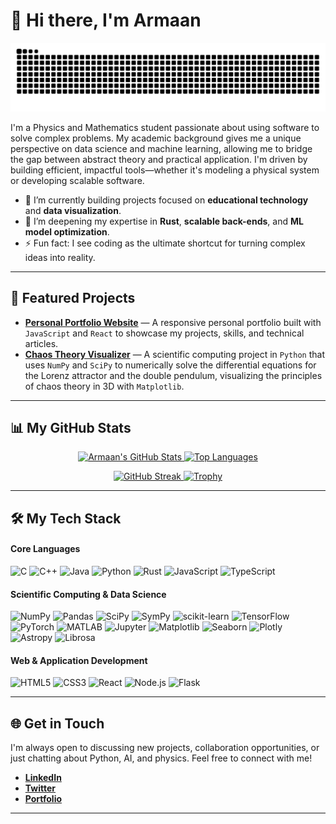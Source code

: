 # 👋 Hi there, I'm Armaan


<picture>
  <source media="(prefers-color-scheme: dark)" srcset="dist/github-contribution-grid-snake-dark.svg" />
  <source media="(prefers-color-scheme: light)" srcset="dist/github-contribution-grid-snake.svg" />
  <img alt="github-snake" src="dist/github-contribution-grid-snake.svg" />
</picture>

I'm a Physics and Mathematics student passionate about using software to solve complex problems. My academic background gives me a unique perspective on data science and machine learning, allowing me to bridge the gap between abstract theory and practical application. I'm driven by building efficient, impactful tools—whether it's modeling a physical system or developing scalable software.

-   🔭 I’m currently building projects focused on **educational technology** and **data visualization**.
-   🌱 I’m deepening my expertise in **Rust**, **scalable back-ends**, and **ML model optimization**.
-   ⚡ Fun fact: I see coding as the ultimate shortcut for turning complex ideas into reality.

---

## 🚀 Featured Projects

-   **[Personal Portfolio Website](https://github.com/BBCnewslondon/My-portfolio-website)** &mdash; A responsive personal portfolio built with `JavaScript` and `React` to showcase my projects, skills, and technical articles.
-   **[Chaos Theory Visualizer](https://github.com/BBCnewslondon/The_Lorenz_attractor)** &mdash; A scientific computing project in `Python` that uses `NumPy` and `SciPy` to numerically solve the differential equations for the Lorenz attractor and the double pendulum, visualizing the principles of chaos theory in 3D with `Matplotlib`.

---

## 📊 My GitHub Stats

<p align="center">
  <a href="https://github.com/anuraghazra/github-readme-stats">
    <img src="https://github-readme-stats.vercel.app/api?username=BBCnewslondon&show_icons=true&theme=tokyonight&hide_border=true&count_private=true" alt="Armaan's GitHub Stats" />
  </a>
  <a href="https://github.com/anuraghazra/github-readme-stats">
    <img src="https://github-readme-stats.vercel.app/api/top-langs/?username=BBCnewslondon&layout=compact&theme=tokyonight&hide_border=true" alt="Top Languages" />
  </a>
</p>
<p align="center">
  <a href="https://git.io/streak-stats">
    <img src="https://streak-stats.demolab.com?user=BBCnewslondon&theme=tokyonight&hide_border=true" alt="GitHub Streak" />
  </a>
  <a href="https://github.com/ryo-ma/github-profile-trophy">
    <img src="https://github-profile-trophy.vercel.app/?username=BBCnewslondon&theme=tokyonight&no-frame=true&no-bg=true&margin-w=4" alt="Trophy" />
  </a>
</p>

---

## 🛠️ My Tech Stack

#### Core Languages
![C](https://img.shields.io/badge/C-00599C?style=for-the-badge&logo=c&logoColor=white)
![C++](https://img.shields.io/badge/C++-00599C?style=for-the-badge&logo=c%2B%2B&logoColor=white)
![Java](https://img.shields.io/badge/Java-ED8B00?style=for-the-badge&logo=java&logoColor=white)
![Python](https://img.shields.io/badge/Python-3670A0?style=for-the-badge&logo=python&logoColor=ffdd54)
![Rust](https://img.shields.io/badge/Rust-000000?style=for-the-badge&logo=rust&logoColor=white)
![JavaScript](https://img.shields.io/badge/JavaScript-F7DF1E?style=for-the-badge&logo=javascript&logoColor=black)
![TypeScript](https://img.shields.io/badge/TypeScript-007ACC?style=for-the-badge&logo=typescript&logoColor=white)

#### Scientific Computing & Data Science
![NumPy](https://img.shields.io/badge/NumPy-013243?style=for-the-badge&logo=numpy&logoColor=white)
![Pandas](https://img.shields.io/badge/Pandas-150458?style=for-the-badge&logo=pandas&logoColor=white)
![SciPy](https://img.shields.io/badge/SciPy-8CAAE6?style=for-the-badge&logo=scipy&logoColor=white)
![SymPy](https://img.shields.io/badge/SymPy-008000?style=for-the-badge&logo=sympy&logoColor=white)
![scikit-learn](https://img.shields.io/badge/scikit--learn-F7931E?style=for-the-badge&logo=scikit-learn&logoColor=white)
![TensorFlow](https://img.shields.io/badge/TensorFlow-FF6F00?style=for-the-badge&logo=tensorflow&logoColor=white)
![PyTorch](https://img.shields.io/badge/PyTorch-EE4C2C?style=for-the-badge&logo=pytorch&logoColor=white)
![MATLAB](https://img.shields.io/badge/MATLAB-0076A8?style=for-the-badge&logo=mathworks&logoColor=white)
![Jupyter](https://img.shields.io/badge/Jupyter-F37626?style=for-the-badge&logo=jupyter&logoColor=white)
![Matplotlib](https://img.shields.io/badge/Matplotlib-11557c?style=for-the-badge&logo=matplotlib&logoColor=white)
![Seaborn](https://img.shields.io/badge/Seaborn-3776AB?style=for-the-badge&logo=python&logoColor=white)
![Plotly](https://img.shields.io/badge/Plotly-3F4F75?style=for-the-badge&logo=plotly&logoColor=white)
![Astropy](https://img.shields.io/badge/Astropy-6D6E71?style=for-the-badge&logo=astropy&logoColor=white)
![Librosa](https://img.shields.io/badge/Librosa-170458?style=for-the-badge&logo=librosa&logoColor=white)

#### Web & Application Development
![HTML5](https://img.shields.io/badge/HTML5-E34F26?style=for-the-badge&logo=html5&logoColor=white)
![CSS3](https://img.shields.io/badge/CSS3-1572B6?style=for-the-badge&logo=css3&logoColor=white)
![React](https://img.shields.io/badge/React-20232A?style=for-the-badge&logo=react&logoColor=61DAFB)
![Node.js](https://img.shields.io/badge/Node.js-339933?style=for-the-badge&logo=nodedotjs&logoColor=white)
![Flask](https://img.shields.io/badge/Flask-000000?style=for-the-badge&logo=flask&logoColor=white)

---

## 🌐 Get in Touch

I'm always open to discussing new projects, collaboration opportunities, or just chatting about Python, AI, and physics. Feel free to connect with me!

-   **[LinkedIn](https://linkedin.com/in/your-profile)**
-   **[Twitter](https://twitter.com/your-handle)**
-   **[Portfolio](https://your-website.com)**
  ---

